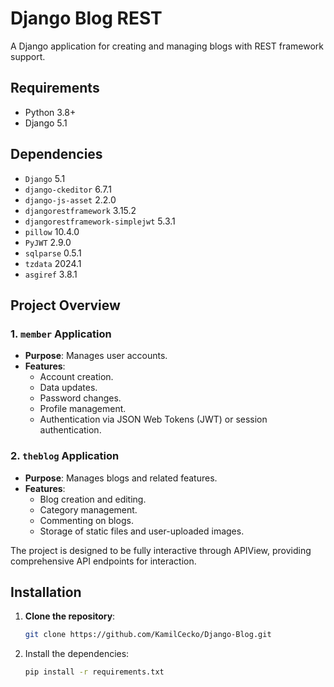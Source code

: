 # Django Blog REST

A Django application for creating and managing blogs with REST framework support.

## Requirements

- Python 3.8+
- Django 5.1

## Dependencies

- `Django` 5.1
- `django-ckeditor` 6.7.1
- `django-js-asset` 2.2.0
- `djangorestframework` 3.15.2
- `djangorestframework-simplejwt` 5.3.1
- `pillow` 10.4.0
- `PyJWT` 2.9.0
- `sqlparse` 0.5.1
- `tzdata` 2024.1
- `asgiref` 3.8.1

## Project Overview

### 1. `member` Application

- **Purpose**: Manages user accounts.
- **Features**:
  - Account creation.
  - Data updates.
  - Password changes.
  - Profile management.
  - Authentication via JSON Web Tokens (JWT) or session authentication.

### 2. `theblog` Application

- **Purpose**: Manages blogs and related features.
- **Features**:
  - Blog creation and editing.
  - Category management.
  - Commenting on blogs.
  - Storage of static files and user-uploaded images.

The project is designed to be fully interactive through APIView, providing comprehensive API endpoints for interaction.
## Installation


1. **Clone the repository**:
   ```bash
   git clone https://github.com/KamilCecko/Django-Blog.git
   
2. Install the dependencies:

    ```bash
    pip install -r requirements.txt
    ```